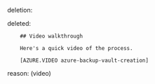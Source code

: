 deletion:

deleted:

		## Video walkthrough
		
		Here's a quick video of the process.
		
		[AZURE.VIDEO azure-backup-vault-creation]

reason: (video)

